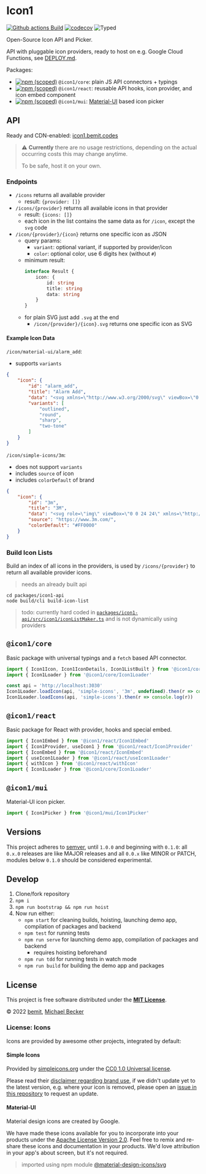 # Icon1

[![Github actions Build](https://github.com/bemit/icon1/actions/workflows/blank.yml/badge.svg)](https://github.com/bemit/icon1/actions)
[![codecov](https://codecov.io/gh/bemit/icon1/branch/master/graph/badge.svg?token=BZMO06J5U3)](https://codecov.io/gh/bemit/icon1)
![Typed](https://flat.badgen.net/badge/icon/Typed?icon=typescript&label&labelColor=blue&color=555555)

Open-Source Icon API and Picker.

API with pluggable icon providers, ready to host on e.g. Google Cloud Functions, see [DEPLOY.md](DEPLOY.md).

Packages:

- [![npm (scoped)](https://img.shields.io/npm/v/@icon1/core?style=flat-square)](https://www.npmjs.com/package/@icon1/core) `@icon1/core`: plain JS API connectors + typings
- [![npm (scoped)](https://img.shields.io/npm/v/@icon1/react?style=flat-square)](https://www.npmjs.com/package/@icon1/react) `@icon1/react`: reusable API hooks, icon provider, and icon embed component
- [![npm (scoped)](https://img.shields.io/npm/v/@icon1/mui?style=flat-square)](https://www.npmjs.com/package/@icon1/mui) `@icon1/mui`: [Material-UI](https://github.com/mui-org/material-ui) based icon picker

## API

Ready and CDN-enabled: [icon1.bemit.codes](https://icon1.bemit.codes)

> ⚠️ **Currently** there are no usage restrictions, depending on the actual occurring costs this may change anytime.
>
> To be safe, host it on your own.

### Endpoints

- `/icons` returns all available provider
    - result: `{provider: []}`
- `/icons/{provider}` returns all available icons in that provider
    - result: `{icons: []}`
    - each icon in the list contains the same data as for `/icon`, except the `svg` code
- `/icon/{provider}/{icon}` returns one specific icon as JSON
    - query params:
        - `variant`: optional variant, if supported by provider/icon
        - `color`: optional color, use 6 digits hex (without `#`)
    - minimum result:
      ```typescript
      interface Result {
          icon: {
              id: string
              title: string
              data: string
          }
      }
      ```
    - for plain SVG just add `.svg` at the end
        - `/icon/{provider}/{icon}.svg` returns one specific icon as SVG

#### Example Icon Data

`/icon/material-ui/alarm_add`:

- supports `variants`

```json
{
    "icon": {
        "id": "alarm_add",
        "title": "Alarm Add",
        "data": "<svg xmlns=\"http://www.w3.org/2000/svg\" viewBox=\"0 0 24 24\"><path d=\"M7.88 3.39 6.6 1.86 2 5.71l1.29 1.53 4.59-3.85zM22 5.72l-4.6-3.86-1.29 1.53 4.6 3.86L22 5.72zM12 4c-4.97 0-9 4.03-9 9s4.02 9 9 9a9 9 0 0 0 0-18zm0 16c-3.87 0-7-3.13-7-7s3.13-7 7-7 7 3.13 7 7-3.13 7-7 7zm1-11h-2v3H8v2h3v3h2v-3h3v-2h-3V9z\"/></svg>",
        "variants": [
            "outlined",
            "round",
            "sharp",
            "two-tone"
        ]
    }
}
```

`/icon/simple-icons/3m`:

- does not support `variants`
- includes `source` of icon
- includes `colorDefault` of brand

```json
{
    "icon": {
        "id": "3m",
        "title": "3M",
        "data": "<svg role=\"img\" viewBox=\"0 0 24 24\" xmlns=\"http://www.w3.org/2000/svg\"><title>3M</title><path d=\"M18.903 5.954L17.17 13.03l-1.739-7.076h-5.099v2.613C9.72 6.28 7.56 5.706 5.558 5.674 3.12 5.641.563 6.701.469 9.936h3.373c0-.977.747-1.536 1.588-1.523 1.032-.008 1.508.434 1.533 1.124-.036.597-.387 1.014-1.525 1.014H4.303V12.9h1.03c.584 0 1.399.319 1.431 1.155.04.995-.652 1.435-1.501 1.443-1.517-.053-1.763-1.225-1.763-2.23H0c.015.677-.151 5.091 5.337 5.059 2.629.025 4.464-1.085 5.003-2.613v2.342h3.455v-7.632l1.867 7.634h3.018l1.875-7.626v7.634H24V5.954h-5.097zm-8.561 7.06c-.429-.893-1.034-1.284-1.376-1.407.714-.319 1.09-.751 1.376-1.614v3.021z\"/></svg>",
        "source": "https://www.3m.com/",
        "colorDefault": "#FF0000"
    }
}
```

### Build Icon Lists

Build an index of all icons in the providers, is used by `/icons/{provider}` to return all available provider icons.

> needs an already built api

```shell
cd packages/icon1-api
node build/cli build-icon-list
```

> todo: currently hard coded in [`packages/icon1-api/src/icon1/iconListMaker.ts`](./packages/icon1-api/src/icon1/iconListMaker.ts) and is not dynamically using providers

## `@icon1/core`

Basic package with universal typings and a `fetch` based API connector.

```typescript
import { Icon1Icon, Icon1IconDetails, Icon1ListBuilt } from '@icon1/core/Icon1Types'
import { Icon1Loader } from '@icon1/core/Icon1Loader'

const api = 'http://localhost:3030'
Icon1Loader.loadIcon(api, 'simple-icons', '3m', undefined).then(r => console.log(r))
Icon1Loader.loadIcons(api, 'simple-icons').then(r => console.log(r))
```

## `@icon1/react`

Basic package for React with provider, hooks and special embed.

```typescript
import { Icon1Embed } from '@icon1/react/Icon1Embed'
import { Icon1Provider, useIcon1 } from '@icon1/react/Icon1Provider'
import { IconEmbed } from '@icon1/react/IconEmbed'
import { useIcon1Loader } from '@icon1/react/useIcon1Loader'
import { withIcon } from '@icon1/react/withIcon'
import { Icon1Loader } from '@icon1/core/Icon1Loader'
```

## `@icon1/mui`

Material-UI icon picker.

```typescript
import { Icon1Picker } from '@icon1/mui/Icon1Picker'
```

## Versions

This project adheres to [semver](https://semver.org/), until `1.0.0` and beginning with `0.1.0`: all `0.x.0` releases are like MAJOR releases and all `0.0.x` like MINOR or PATCH, modules below `0.1.0` should be considered experimental.

## Develop

1. Clone/fork repository
2. `npm i`
3. `npm run bootstrap && npm run hoist`
4. Now run either:
    - `npm start` for cleaning builds, hoisting, launching demo app, compilation of packages and backend
    - `npm test` for running tests
    - `npm run serve` for launching demo app, compilation of packages and backend
        - requires hoisting beforehand
    - `npm run tdd` for running tests in watch mode
    - `npm run build` for building the demo app and packages

## License

This project is free software distributed under the [**MIT License**](LICENSE).

© 2022 [bemit](https://bemit.codes), [Michael Becker](https://i-am-digital.eu)

### License: Icons

Icons are provided by awesome other projects, integrated by default:

#### Simple Icons

Provided by [simpleicons.org](https://simpleicons.org) under the [CC0 1.0 Universal license](https://github.com/simple-icons/simple-icons/blob/master/LICENSE.md).

Please read their [disclaimer regarding brand use](https://github.com/simple-icons/simple-icons/blob/master/DISCLAIMER.md), if we didn't update yet to the latest version, e.g. where your icon is removed, please open an [issue in this repository](https://github.com/bemit/icon1/issues/new) to request an update.

#### Material-UI

Material design icons are created by Google.

We have made these icons available for you to incorporate into your products under the [Apache License Version 2.0](https://github.com/marella/material-design-icons/blob/main/svg/LICENSE). Feel free to remix and re-share these icons and documentation in your products. We'd love attribution in your app's about screen, but it's not required.

> imported using npm module [@material-design-icons/svg](https://www.npmjs.com/package/@material-design-icons/svg)
